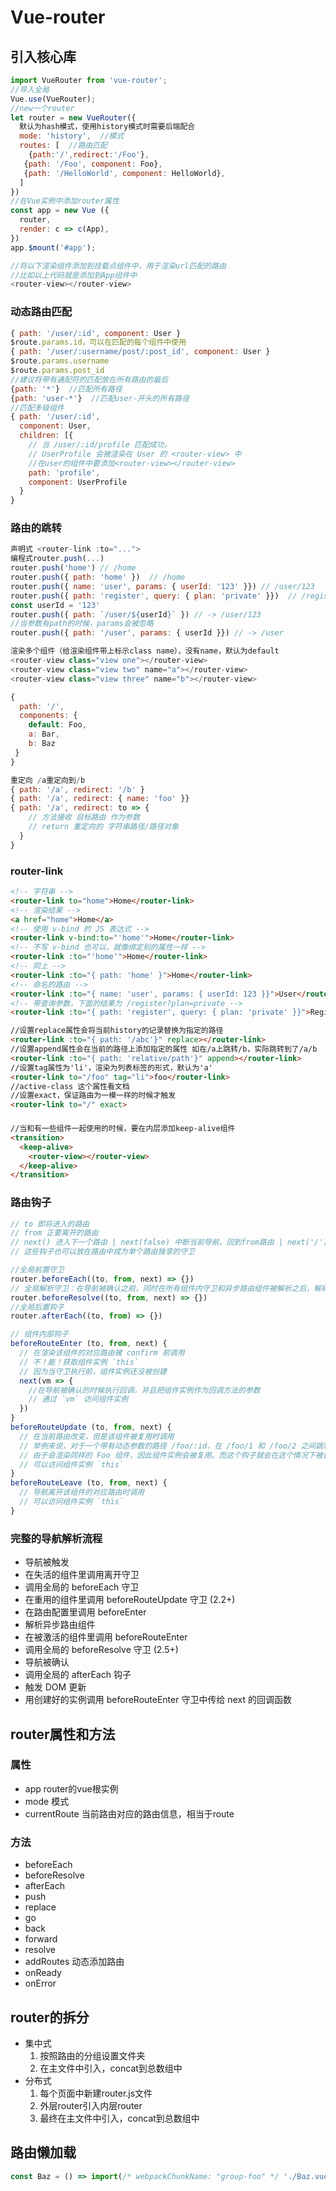 # Vue-router

## 引入核心库
```js
import VueRouter from 'vue-router';
//导入全局
Vue.use(VueRouter);
//new一个router
let router = new VueRouter({
  默认为hash模式，使用history模式时需要后端配合  
  mode: 'history',  //模式
  routes: [  //路由匹配
    {path:'/',redirect:'/Foo'},
   {path: '/Foo', component: Foo},
   {path: '/HelloWorld', component: HelloWorld},
  ]
})
//在Vue实例中添加router属性
const app = new Vue ({
  router,  
  render: c => c(App),
})
app.$mount('#app');

//将以下渲染组件添加到挂载点组件中，用于渲染url匹配的路由
//比如以上代码就是添加到App组件中
<router-view></router-view>
```

### 动态路由匹配
```js
{ path: '/user/:id', component: User }
$route.params.id，可以在匹配的每个组件中使用
{ path: '/user/:username/post/:post_id', component: User }
$route.params.username
$route.params.post_id
//建议将带有通配符的匹配放在所有路由的最后
{path: '*'}  //匹配所有路径
{path: 'user-*'}  //匹配user-开头的所有路径
//匹配多级组件
{ path: '/user/:id',
  component: User,
  children: [{
    // 当 /user/:id/profile 匹配成功，
    // UserProfile 会被渲染在 User 的 <router-view> 中
    //在user的组件中要添加<router-view></router-view>
    path: 'profile',
    component: UserProfile
  }
}
 ```

### 路由的跳转
```js
声明式 <router-link :to="...">
编程式router.push(...)
router.push('home') // /home
router.push({ path: 'home' })  // /home
router.push({ name: 'user', params: { userId: '123' }}) // /user/123
router.push({ path: 'register', query: { plan: 'private' }})  // /register?plan=private
const userId = '123'
router.push({ path: `/user/${userId}` }) // -> /user/123
//当参数有path的时候，params会被忽略
router.push({ path: '/user', params: { userId }}) // -> /user

渲染多个组件（给渲染组件带上标示class name），没有name，默认为default
<router-view class="view one"></router-view>
<router-view class="view two" name="a"></router-view>
<router-view class="view three" name="b"></router-view>

{
  path: '/',
  components: {
    default: Foo,
    a: Bar,
    b: Baz
 }
}

重定向 /a重定向到/b
{ path: '/a', redirect: '/b' }
{ path: '/a', redirect: { name: 'foo' }}
{ path: '/a', redirect: to => {
    // 方法接收 目标路由 作为参数
    // return 重定向的 字符串路径/路径对象
  }
}
```

### router-link
```html
<!-- 字符串 -->
<router-link to="home">Home</router-link>
<!-- 渲染结果 -->
<a href="home">Home</a>
<!-- 使用 v-bind 的 JS 表达式 -->
<router-link v-bind:to="'home'">Home</router-link>
<!-- 不写 v-bind 也可以，就像绑定别的属性一样 -->
<router-link :to="'home'">Home</router-link>
<!-- 同上 -->
<router-link :to="{ path: 'home' }">Home</router-link>
<!-- 命名的路由 -->
<router-link :to="{ name: 'user', params: { userId: 123 }}">User</router-link>
<!-- 带查询参数，下面的结果为 /register?plan=private -->
<router-link :to="{ path: 'register', query: { plan: 'private' }}">Register</router-link>

//设置replace属性会将当前history的记录替换为指定的路径
<router-link :to="{ path: '/abc'}" replace></router-link>
//设置append属性会在当前的路径上添加指定的属性 如在/a上跳转/b，实际跳转到了/a/b
<router-link :to="{ path: 'relative/path'}" append></router-link>
//设置tag属性为'li'，渲染为列表标签的形式，默认为'a'
<router-link to="/foo" tag="li">foo</router-link>
//active-class 这个属性看文档
//设置exact，保证路由为一模一样的时候才触发
<router-link to="/" exact>
```

### <router-view>
```html
//当和有一些组件一起使用的时候，要在内层添加keep-alive组件
<transition>
  <keep-alive>
    <router-view></router-view>
  </keep-alive>
</transition>
```

### 路由钩子
```js
// to 即将进入的路由
// from 正要离开的路由
// next() 进入下一个路由 | next(false) 中断当前导航，回到from路由 | next('/') 跳转到其他路由
// 这些钩子也可以放在路由中成为单个路由独享的守卫

//全局前置守卫
router.beforeEach((to, from, next) => {})
// 全局解析守卫：在导航被确认之前，同时在所有组件内守卫和异步路由组件被解析之后，解析守卫就被调用
router.beforeResolve((to, from, next) => {})
//全局后置钩子
router.afterEach((to, from) => {})

// 组件内部钩子
beforeRouteEnter (to, from, next) {
  // 在渲染该组件的对应路由被 confirm 前调用
  // 不！能！获取组件实例 `this`
  // 因为当守卫执行前，组件实例还没被创建
  next(vm => {
    //在导航被确认的时候执行回调，并且把组件实例作为回调方法的参数
    // 通过 `vm` 访问组件实例
  })
}
beforeRouteUpdate (to, from, next) {
  // 在当前路由改变，但是该组件被复用时调用
  // 举例来说，对于一个带有动态参数的路径 /foo/:id，在 /foo/1 和 /foo/2 之间跳转的时候，
  // 由于会渲染同样的 Foo 组件，因此组件实例会被复用。而这个钩子就会在这个情况下被调用。
  // 可以访问组件实例 `this`
}
beforeRouteLeave (to, from, next) {
  // 导航离开该组件的对应路由时调用
  // 可以访问组件实例 `this`
}
```

### 完整的导航解析流程
- 导航被触发
- 在失活的组件里调用离开守卫
- 调用全局的 beforeEach 守卫
- 在重用的组件里调用 beforeRouteUpdate 守卫 (2.2+)
- 在路由配置里调用 beforeEnter
- 解析异步路由组件
- 在被激活的组件里调用 beforeRouteEnter
- 调用全局的 beforeResolve 守卫 (2.5+)
- 导航被确认
- 调用全局的 afterEach 钩子
- 触发 DOM 更新
- 用创建好的实例调用 beforeRouteEnter 守卫中传给 next 的回调函数

## router属性和方法
### 属性
- app  router的vue根实例
- mode  模式
- currentRoute  当前路由对应的路由信息，相当于route
### 方法
- beforeEach
- beforeResolve
- afterEach
- push
- replace
- go
- back
- forward
- resolve
- addRoutes
  动态添加路由
- onReady
- onError

## router的拆分
- 集中式
  1. 按照路由的分组设置文件夹
  2. 在主文件中引入，concat到总数组中
- 分布式
  1. 每个页面中新建router.js文件
  2. 外层router引入内层router
  2. 最终在主文件中引入，concat到总数组中

## 路由懒加载
```js
const Baz = () => import(/* webpackChunkName: "group-foo" */ './Baz.vue')
```
